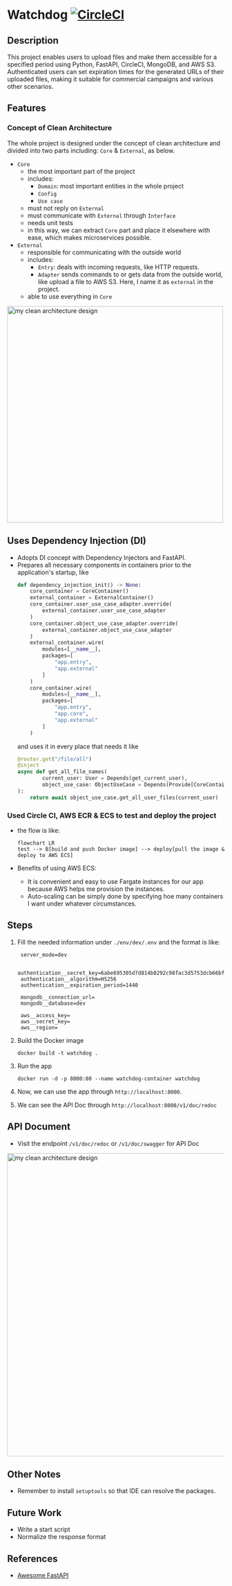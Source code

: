 # Watchdog [![CircleCI](https://dl.circleci.com/status-badge/img/circleci/ME2opz6NQmyqhFno6cPKqT/V1gLZ1QzgoFhKGem6FCham/tree/main.svg?style=svg&circle-token=CCIPRJ_YJm16UpjLz2RehZWqxL7rS_85e497af218d7ffc43d94de905224bff20b076a3)](https://dl.circleci.com/status-badge/redirect/circleci/ME2opz6NQmyqhFno6cPKqT/V1gLZ1QzgoFhKGem6FCham/tree/main)

## Description

This project enables users to upload files and make them accessible for a specified period using Python, FastAPI,
CircleCI, MongoDB, and AWS S3. Authenticated users can set expiration times for the generated URLs of their uploaded
files, making it suitable for commercial campaigns and various other scenarios.

## Features

### Concept of Clean Architecture

The whole project is designed under the concept of clean architecture and divided into two parts
including: `Core` & `External`, as below.

- `Core`
    - the most important part of the project
    - includes:
        - `Domain`: most important entities in the whole project
        - `Config`
        - `Use case`
    - must not reply on `External`
    - must communicate with `External` through `Interface`
    - needs unit tests
    - in this way, we can extract `Core` part and place it elsewhere with ease, which makes microservices possible.
- `External`
    - responsible for communicating with the outside world
    - includes:
        - `Entry`: deals with incoming requests, like HTTP requests.
        - `Adapter` sends commands to or gets data from the outside world, like upload a file to AWS
          S3. Here, I name it as `external` in the project.
    - able to use everything in `Core`

<img src="https://the-general.s3.ap-northeast-1.amazonaws.com/project/redis-impl.svg" width="500" alt="my clean architecture design"/>

## Uses Dependency Injection (DI)

- Adopts DI concept with Dependency Injectors and FastAPI.
- Prepares all necessary components in containers prior to the application's startup, like
    ```python
    def dependency_injection_init() -> None:
        core_container = CoreContainer()
        external_container = ExternalContainer()
        core_container.user_use_case_adapter.override(
            external_container.user_use_case_adapter
        )
        core_container.object_use_case_adapter.override(
            external_container.object_use_case_adapter
        )
        external_container.wire(
            modules=[__name__],
            packages=[
                "app.entry",
                "app.external"
            ]
        )
        core_container.wire(
            modules=[__name__],
            packages=[
                "app.entry",
                "app.core",
                "app.external"
            ]
        )
    ```
  and uses it in every place that needs it like
    ```python
    @router.get("/file/all")
    @inject
    async def get_all_file_names(
            current_user: User = Depends(get_current_user),
            object_use_case: ObjectUseCase = Depends(Provide[CoreContainer.object_use_case])
    ):
        return await object_use_case.get_all_user_files(current_user)
    ```

### Used Circle CI, AWS ECR & ECS to test and deploy the project

- the flow is like:
    ```mermaid
    flowchart LR
    test --> B[build and push Docker image] --> deploy[pull the image & deploy to AWS ECS]
    ```

- Benefits of using AWS ECS:
    - It is convenient and easy to use Fargate instances for our app because AWS helps me provision the instances.
    - Auto-scaling can be simply done by specifying hoe many containers I want under whatever circumstances.

## Steps

1. Fill the needed information under `./env/dev/.env` and the format is like:

   ```
    server_mode=dev
    
    authentication__secret_key=6abe695305d7d814b0292c98fac3d5753dcb66bfa7b42941813782f8b3cdad34
    authentication__algorithm=HS256
    authentication__expiration_period=1440
    
    mongodb__connection_url=
    mongodb__database=dev
    
    aws__access_key=
    aws__secret_key=
    aws__region=
   ```

2. Build the Docker image

   ```shell
   docker build -t watchdog .
   ```
3. Run the app

   ```shell
   docker run -d -p 8000:80 --name watchdog-container watchdog
   ```

4. Now, we can use the app through `http://localhost:8000`.

5. We can see the API Doc through `http://localhost:8000/v1/doc/redoc`

## API Document

- Visit the endpoint `/v1/doc/redoc` or `/v1/doc/swagger` for API Doc

<img src="https://the-general.s3.ap-northeast-1.amazonaws.com/project/watchdof-api-doc.png" width="700" alt="my clean architecture design"/>

## Other Notes

- Remember to install `setuptools` so that IDE can resolve the packages.

## Future Work

- Write a start script
- Normalize the response format

## References

- [Awesome FastAPI](https://github.com/mjhea0/awesome-fastapi?tab=readme-ov-file#admin)

